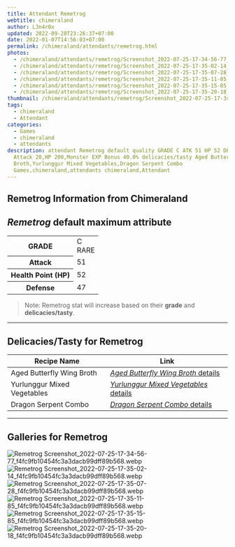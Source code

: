```yaml
---
title: Attendant Remetrog
webtitle: chimeraland
author: L3n4r0x
updated: 2022-09-28T23:26:37+07:00
date: 2022-01-07T14:56:03+07:00
permalink: /chimeraland/attendants/remetrog.html
photos:
  - /chimeraland/attendants/remetrog/Screenshot_2022-07-25-17-34-56-77_f4fc9fb10454fc3a3dacb99dff89b568.webp
  - /chimeraland/attendants/remetrog/Screenshot_2022-07-25-17-35-02-14_f4fc9fb10454fc3a3dacb99dff89b568.webp
  - /chimeraland/attendants/remetrog/Screenshot_2022-07-25-17-35-07-28_f4fc9fb10454fc3a3dacb99dff89b568.webp
  - /chimeraland/attendants/remetrog/Screenshot_2022-07-25-17-35-11-85_f4fc9fb10454fc3a3dacb99dff89b568.webp
  - /chimeraland/attendants/remetrog/Screenshot_2022-07-25-17-35-15-85_f4fc9fb10454fc3a3dacb99dff89b568.webp
  - /chimeraland/attendants/remetrog/Screenshot_2022-07-25-17-35-20-18_f4fc9fb10454fc3a3dacb99dff89b568.webp
thumbnail: /chimeraland/attendants/remetrog/Screenshot_2022-07-25-17-34-56-77_f4fc9fb10454fc3a3dacb99dff89b568.webp
tags:
  - chimeraland
  - Attendant
categories:
  - Games
  - chimeraland
  - attendants
description: attendant Remetrog default quality GRADE C ATK 51 HP 52 DEF 47
  Attack 20,HP 200,Monster EXP Bonus 40.0% delicacies/tasty Aged Butterfly Wing
  Broth,Yurlunggur Mixed Vegetables,Dragon Serpent Combo
  Games,chimeraland,attendants chimeraland,Attendant
---
```


<link
  rel="stylesheet"
  href="https://rawcdn.githack.com/dimaslanjaka/Web-Manajemen/870a349/css/bootstrap-5-3-0-alpha3-wrapper.css"
/>
<section id="bootstrap-wrapper">
  <h2>Remetrog Information from Chimeraland</h2>
  <h2 id="attribute"><i>Remetrog</i> default maximum attribute</h2>
  <div class="row">
    <div class="col mb-2">
      <div class="card bg-dark text-light">
        <div class="card-body">
          <table>
            <tr>
              <th>GRADE</th>
              <td>C <br /><span class="text-primary">RARE</span></td>
            </tr>
            <tr>
              <th>Attack</th>
              <td>51</td>
            </tr>
            <tr>
              <th>Health Point (HP)</th>
              <td>52</td>
            </tr>
            <tr>
              <th>Defense</th>
              <td>47</td>
            </tr>
          </table>
        </div>
      </div>
    </div>
  </div>
  <blockquote>
    Note: Remetrog stat will increase based on their <b>grade</b> and
    <b>delicacies/tasty</b>.
  </blockquote>
  <hr />
  <h2 id="delicacies">Delicacies/Tasty for Remetrog</h2>
  <div class="card">
    <div class="card-body">
      <div class="table-responsive">
        <table class="table table-striped table-dark">
          <thead>
            <tr>
              <th>Recipe Name</th>
              <th>Link</th>
            </tr>
          </thead>
          <tbody>
            <tr>
              <td>Aged Butterfly Wing Broth</td>
              <td>
                <a
                  href="#"
                  class="text-primary"
                  title="Click here to view recipe Aged Butterfly Wing Broth details"
                  ><i>Aged Butterfly Wing Broth</i> details</a
                >
              </td>
            </tr>
            <tr>
              <td>Yurlunggur Mixed Vegetables</td>
              <td>
                <a
                  href="#"
                  class="text-primary"
                  title="Click here to view recipe Yurlunggur Mixed Vegetables details"
                  ><i>Yurlunggur Mixed Vegetables</i> details</a
                >
              </td>
            </tr>
            <tr>
              <td>Dragon Serpent Combo</td>
              <td>
                <a
                  href="#"
                  class="text-primary"
                  title="Click here to view recipe Dragon Serpent Combo details"
                  ><i>Dragon Serpent Combo</i> details</a
                >
              </td>
            </tr>
          </tbody>
        </table>
      </div>
    </div>
  </div>
  <hr />
  <div id="gallery">
    <h2>Galleries for Remetrog</h2>
    <div class="row">
      <div class="col-lg-6 col-12">
        <img
          src="https://www.webmanajemen.com/chimeraland/attendants/remetrog/Screenshot_2022-07-25-17-34-56-77_f4fc9fb10454fc3a3dacb99dff89b568.webp"
          alt="Remetrog Screenshot_2022-07-25-17-34-56-77_f4fc9fb10454fc3a3dacb99dff89b568.webp"
        />
      </div>
      <div class="col-lg-6 col-12">
        <img
          src="https://www.webmanajemen.com/chimeraland/attendants/remetrog/Screenshot_2022-07-25-17-35-02-14_f4fc9fb10454fc3a3dacb99dff89b568.webp"
          alt="Remetrog Screenshot_2022-07-25-17-35-02-14_f4fc9fb10454fc3a3dacb99dff89b568.webp"
        />
      </div>
      <div class="col-lg-6 col-12">
        <img
          src="https://www.webmanajemen.com/chimeraland/attendants/remetrog/Screenshot_2022-07-25-17-35-07-28_f4fc9fb10454fc3a3dacb99dff89b568.webp"
          alt="Remetrog Screenshot_2022-07-25-17-35-07-28_f4fc9fb10454fc3a3dacb99dff89b568.webp"
        />
      </div>
      <div class="col-lg-6 col-12">
        <img
          src="https://www.webmanajemen.com/chimeraland/attendants/remetrog/Screenshot_2022-07-25-17-35-11-85_f4fc9fb10454fc3a3dacb99dff89b568.webp"
          alt="Remetrog Screenshot_2022-07-25-17-35-11-85_f4fc9fb10454fc3a3dacb99dff89b568.webp"
        />
      </div>
      <div class="col-lg-6 col-12">
        <img
          src="https://www.webmanajemen.com/chimeraland/attendants/remetrog/Screenshot_2022-07-25-17-35-15-85_f4fc9fb10454fc3a3dacb99dff89b568.webp"
          alt="Remetrog Screenshot_2022-07-25-17-35-15-85_f4fc9fb10454fc3a3dacb99dff89b568.webp"
        />
      </div>
      <div class="col-lg-6 col-12">
        <img
          src="https://www.webmanajemen.com/chimeraland/attendants/remetrog/Screenshot_2022-07-25-17-35-20-18_f4fc9fb10454fc3a3dacb99dff89b568.webp"
          alt="Remetrog Screenshot_2022-07-25-17-35-20-18_f4fc9fb10454fc3a3dacb99dff89b568.webp"
        />
      </div>
    </div>
  </div>
</section>